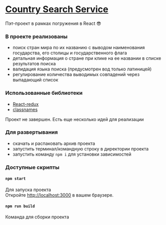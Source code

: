 # [Country Search Service](https://boyarkinev.github.io/country-searcher/) 

Пэт-проект в рамках погружения в React 😎  
### В проекте реализованы  
  
* поиск стран мира по их названию с выводом наименования государства, его столицы и государственного флага
* детальная информация о стране при клике на ее названии в списке результатов поиска  
* валидация языка поиска (предусмотрен вод только латиницей)
* регулирование количества выводимых совпадений через выпадающий список

### Использованные библиотеки  
  
* [React-redux](https://www.npmjs.com/package/react-redux)  
* [classnames](https://www.npmjs.com/package/classnames)  

Проект не завершен. Есть еще несколько идей для реализации

### Для развертывания 
  
* скачать и распаковать архив проекта
* запустить терминал/командную строку в директории проекта
* запустить команду `npm i` для установки зависимостей
  
### Доступные скрипты
  
#### `npm start`
  
Для запуска проекта  
Откройте [http://localhost:3000](http://localhost:3000) в вашем браузере.
  
#### `npm run build`
  
Команда для сборки проекта
